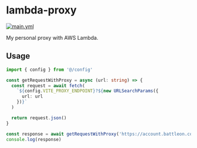 # lambda-proxy

[![main.yml](https://github.com/winstxnhdw/lambda-proxy/actions/workflows/main.yml/badge.svg)](https://github.com/winstxnhdw/lambda-proxy/actions/workflows/main.yml)

My personal proxy with AWS Lambda.

## Usage

```ts
import { config } from '@/config'

const getRequestWithProxy = async (url: string) => {
  const request = await fetch(
    `${config.VITE_PROXY_ENDPOINT}?${new URLSearchParams({
      url: url
    })}`
  )

  return request.json()
}

const response = await getRequestWithProxy('https://account.battleon.com/charpage/details?id=53251829')
console.log(response)
```

